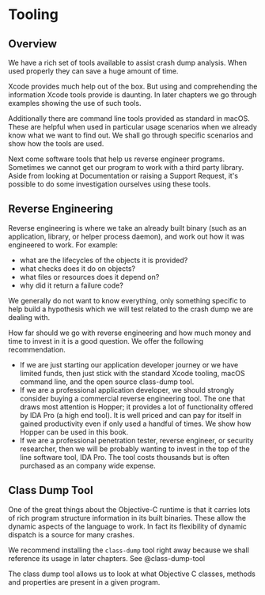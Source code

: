 # Tooling

## Overview

We have a rich set of tools available to assist crash dump analysis.  When used properly they can save a huge amount of time.

Xcode provides much help out of the box.  But using and comprehending the information Xcode tools provide is daunting.  In later chapters we go through examples showing the use of such tools.

Additionally there are command line tools provided as standard in macOS.  These are helpful when used in particular usage scenarios when we already know what we want to find out.  We shall go through specific scenarios and show how the tools are used.

Next come software tools that help us reverse engineer programs.  Sometimes we cannot get our program to work with a third party library.  Aside from looking at Documentation or raising a Support Request, it's possible to do some investigation ourselves using these tools.

## Reverse Engineering

Reverse engineering is where we take an already built binary (such as an application, library, or helper process daemon), and work out how it was engineered to work.  For example:

- what are the lifecycles of the objects it is provided?
- what checks does it do on objects?
- what files or resources does it depend on?
- why did it return a failure code?

We generally do not want to know everything, only something specific to help build a hypothesis which we will test related to the crash dump we are dealing with.

How far should we go with reverse engineering and how much money and time to invest in it is a good question.  We offer the following recommendation.

- If we are just starting our application developer journey or we have limited funds, then just stick with the standard Xcode tooling, macOS command line, and the open source class-dump tool.
- If we are a professional application developer, we should strongly consider buying a commercial reverse engineering tool.  The one that draws most attention is Hopper; it provides a lot of functionality offered by IDA Pro (a high end tool).  It is well priced and can pay for itself in gained productivity even if only used a handful of times.  We show how Hopper can be used in this book.
- If we are a professional penetration tester, reverse engineer, or security researcher, then we will be probably wanting to invest in the top of the line software tool, IDA Pro.  The tool costs thousands but is often purchased as an company wide expense.

## Class Dump Tool

One of the great things about the Objective-C runtime is that it carries lots of rich program structure information in its built binaries.  These allow the dynamic aspects of the language to work.  In fact its flexibility of dynamic dispatch is a source for many crashes.

We recommend installing the `class-dump` tool right away because we shall reference its usage in later chapters.  See @class-dump-tool

The class dump tool allows us to look at what Objective C classes, methods and properties are present in a given program.

